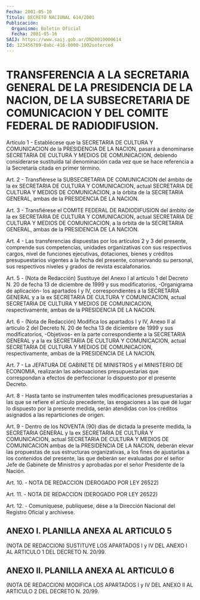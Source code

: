 ```yaml
---
Fecha: 2001-05-10
Título: DECRETO NACIONAL 614/2001
Publicación:
  Organismo: Boletín Oficial
  Fecha: 2001-05-16
SAIJ: https://www.saij.gob.ar/DN20010000614
Id: 123456789-0abc-416-0000-1002soterced
---
```

# TRANSFERENCIA A LA SECRETARIA GENERAL DE LA PRESIDENCIA DE LA NACION, DE LA SUBSECRETARIA DE COMUNICACION Y DEL COMITE FEDERAL DE RADIODIFUSION.

<a id="1"></a>
Artículo 1 - Establécese que la SECRETARIA DE CULTURA Y COMUNICACION de la PRESIDENCIA DE LA NACION, pasará a denominarse SECRETARIA DE CULTURA Y MEDIOS DE COMUNICACION, debiendo considerarse sustituida tal denominación cada vez que  se  hace referencia a la Secretaría citada en primer término.

<a id="2"></a>
Art.  2  - Transfiérese la SUBSECRETARIA DE COMUNICACION del ámbito de la ex SECRETARIA  DE  CULTURA Y COMUNICACION, actual SECRETARIA DE CULTURA Y MEDIOS DE COMUNICACION,  a la órbita de la SECRETARIA GENERAL, ambas de la PRESIDENCIA DE LA NACION.

<a id="3"></a>
Art. 3 - Transfiérese el COMITE FEDERAL DE RADIODIFUSION del ámbito de la ex SECRETARIA DE CULTURA Y COMUNICACION,  actual  SECRETARIA DE  CULTURA Y MEDIOS DE COMUNICACION, a la órbita de la SECRETARIA GENERAL, ambas de la PRESIDENCIA DE LA NACION.

<a id="4"></a>
Art.  4 - Las transferencias dispuestas por los artículos 2 y 3 del presente,  comprende  sus competencias, unidades organizativas con sus respectivos cargos, nivel de funciones ejecutivas, dotaciones, bienes  y  créditos presupuestarios  vigentes  a  la  fecha  del presente, conservando  su  personal,  sus  respectivos  niveles  y grados de revista escalafonarios.

<a id="5"></a>
Art.  5 - (Nota de Redacción) Sustituye del Anexo I al artículo 1 del Decreto N. 20 de fecha 13 de diciembre de 1999 y sus modificatorios, -Organigrama de aplicación- los apartados I y IV, correspondientes a la SECRETARIA GENERAL y a la ex SECRETARIA DE CULTURA Y COMUNICACION, actual SECRETARIA DE CULTURA Y MEDIOS DE COMUNICACION, respectivamente, ambas de la PRESIDENCIA DE  LA NACION.

<a id="6"></a>
Art. 6 - (Nota de Redacción) Modifica los apartados I y IV, Anexo II al artículo 2 del Decreto N. 20 de fecha 13 de diciembre de 1999 y sus modificatorios, -Objetivos- en la parte correspondiente  a  la SECRETARIA GENERAL y a la ex SECRETARIA DE CULTURA Y COMUNICACION, actual SECRETARIA DE CULTURA Y MEDIOS DE COMUNICACION, respectivamente, ambas de la PRESIDENCIA  DE  LA  NACION.

<a id="7"></a>
Art. 7 - La JEFATURA DE  GABINETE  DE  MINISTROS y el MINISTERIO DE ECONOMIA,    realizarán   las  adecuaciones  presupuestarias    que correspondan  a  efectos  de  perfeccionar  lo  dispuesto  por  el presente Decreto.

<a id="8"></a>
Art.  8  -  Hasta  tanto  se  instrumenten    tales  modificaciones presupuestarias a las que se refiere el artículo  precedente,  las erogaciones a las que dé lugar lo dispuesto por la presente medida, serán  atendidas  con los créditos asignados a las reparticiones de origen.

<a id="9"></a>
Art. 9 - Dentro de  los  NOVENTA  (90)  días de dictada la presente medida,  la  SECRETARIA GENERAL y la ex SECRETARIA  DE  CULTURA  Y COMUNICACION, actual SECRETARIA DE CULTURA Y MEDIOS DE COMUNICACION ambas de la PRESIDENCIA DE LA NACION, deberán elevar las propuestas  de  sus  estructuras organizativas, a los fines de ajustarlas a los contenidos  del  presente,  las  que  deberán  ser evaluadas  por  el  señor Jefe de Gabinete de Ministros y aprobadas por el señor Presidente de la Nación.

<a id="10"></a>
Art. 10. - NOTA DE REDACCION (DEROGADO POR LEY 26522)

<a id="11"></a>
Art. 11. - NOTA DE REDACCION (DEROGADO POR LEY 26522)

<a id="12"></a>
Art. 12. - Comuníquese,  publíquese,  dése  a la Dirección Nacional del Registro Oficial y archívese.

## ANEXO I. PLANILLA ANEXA AL ARTICULO 5

<a id="1"></a>
(NOTA DE REDACCION) SUSTITUYE LOS APARTADOS I y IV DEL ANEXO I AL ARTICULO 1 DEL DECRETO N. 20/99.

## ANEXO II. PLANILLA ANEXA AL ARTICULO 6

<a id="1"></a>
(NOTA DE REDACCION) MODIFICA LOS APARTADOS I y IV DEL ANEXO II AL ARTICULO 2 DEL DECRETO N. 20/99.